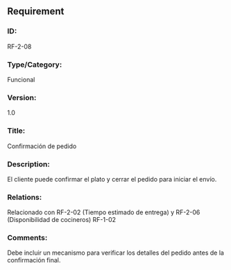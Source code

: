 ## Requirement

### ID:
RF-2-08

### Type/Category:
Funcional

### Version:
1.0

### Title:
Confirmación de pedido

### Description:
El cliente puede confirmar el plato y cerrar el pedido para iniciar el envío.

### Relations:
Relacionado con RF-2-02 (Tiempo estimado de entrega) y RF-2-06 (Disponibilidad de cocineros)
RF-1-02
### Comments:
Debe incluir un mecanismo para verificar los detalles del pedido antes de la confirmación final.
